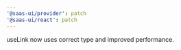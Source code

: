 ```yaml
---
'@saas-ui/provider': patch
'@saas-ui/react': patch
---
```


useLink now uses correct type and improved performance.
